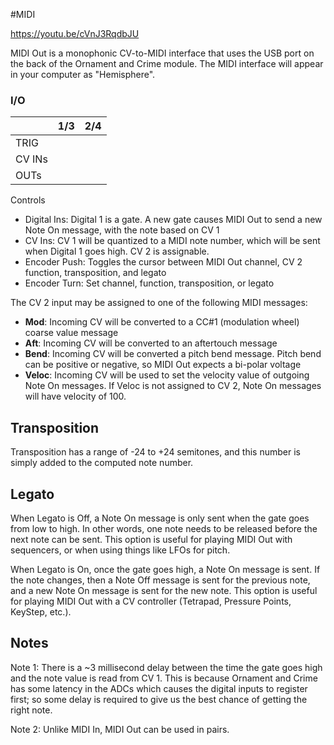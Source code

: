#MIDI

https://youtu.be/cVnJ3RqdbJU

MIDI Out is a monophonic CV-to-MIDI interface that uses the USB port on the back of the Ornament and Crime module. The MIDI interface will appear in your computer as "Hemisphere".

### I/O

|        | 1/3 | 2/4 |
| ------ | :-: | :-: |
| TRIG   |     |     |
| CV INs |     |     |
| OUTs   |     |     |


Controls
* Digital Ins: Digital 1 is a gate. A new gate causes MIDI Out to send a new Note On message, with the note based on CV 1
* CV Ins: CV 1 will be quantized to a MIDI note number, which will be sent when Digital 1 goes high. CV 2 is assignable.
* Encoder Push: Toggles the cursor between MIDI Out channel, CV 2 function, transposition, and legato
* Encoder Turn: Set channel, function, transposition, or legato

The CV 2 input may be assigned to one of the following MIDI messages:

* **Mod**: Incoming CV will be converted to a CC#1 (modulation wheel) coarse value message
* **Aft**: Incoming CV will be converted to an aftertouch message
* **Bend**: Incoming CV will be converted a pitch bend message. Pitch bend can be positive or negative, so MIDI Out expects a bi-polar voltage
* **Veloc**: Incoming CV will be used to set the velocity value of outgoing Note On messages. If Veloc is not assigned to CV 2, Note On messages will have velocity of 100.

## Transposition

Transposition has a range of -24 to +24 semitones, and this number is simply added to the computed note number.

## Legato

When Legato is Off, a Note On message is only sent when the gate goes from low to high. In other words, one note needs to be released before the next note can be sent. This option is useful for playing MIDI Out with sequencers, or when using things like LFOs for pitch.

When Legato is On, once the gate goes high, a Note On message is sent. If the note changes, then a Note Off message is sent for the previous note, and a new Note On message is sent for the new note. This option is useful for playing MIDI Out with a CV controller (Tetrapad, Pressure Points, KeyStep, etc.).

## Notes

Note 1: There is a ~3 millisecond delay between the time the gate goes high and the note value is read from CV 1. This is because Ornament and Crime has some latency in the ADCs which causes the digital inputs to register first; so some delay is required to give us the best chance of getting the right note.

Note 2: Unlike MIDI In, MIDI Out can be used in pairs.